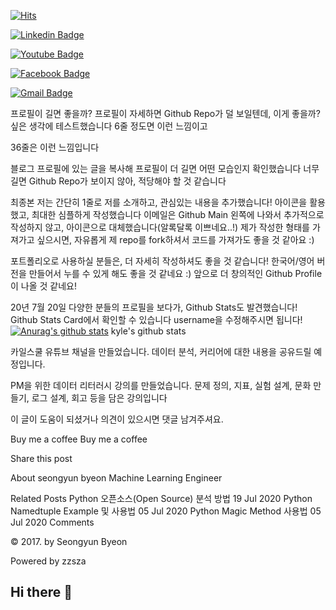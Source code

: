 [![Hits](https://hits.sh/github.com/andrewJYjang/andrewJYjang/hits.svg)](https://hits.sh/github.com/andrewJYjang/andrewJYjang/hits/)
	
  [![Linkedin Badge](https://img.shields.io/badge/-LinkedIn-blue?style=flat-square&logo=Linkedin&logoColor=white&link=https://www.linkedin.com/in/jae-yong-jang-411aa975/)](https://www.linkedin.com/in/jae-yong-jang-411aa975/)
	
  [![Youtube Badge](https://img.shields.io/badge/Youtube-ff0000?style=flat-square&logo=youtube&link=https://www.youtube.com/@andrewjang153)](https://www.youtube.com/@andrewjang153)
	
  [![Facebook Badge](https://img.shields.io/badge/facebook-1877f2?style=flat-square&logo=facebook&logoColor=white&link=https://www.facebook.com/andrew.jang.37)](https://www.facebook.com/andrew.jang.37)
	
	
  [![Gmail Badge](https://img.shields.io/badge/Gmail-d14836?style=flat-square&logo=Gmail&logoColor=white&link=mailto:solution.jang@gmail.com)](mailto:solution.jang@gmail.com)
	




프로필이 길면 좋을까?
프로필이 자세하면 Github Repo가 덜 보일텐데, 이게 좋을까? 싶은 생각에 테스트했습니다
6줄 정도면 이런 느낌이고




36줄은 이런 느낌입니다




블로그 프로필에 있는 글을 복사해 프로필이 더 길면 어떤 모습인지 확인했습니다
너무 길면 Github Repo가 보이지 않아, 적당해야 할 것 같습니다






최종본
저는 간단히 1줄로 저를 소개하고, 관심있는 내용을 추가했습니다! 아이콘을 활용했고, 최대한 심플하게 작성했습니다
이메일은 Github Main 왼쪽에 나와서 추가적으로 작성하지 않고, 아이콘으로 대체했습니다(알록달록 이쁘네요..!)
제가 작성한 형태를 가져가고 싶으시면, 자유롭게 제 repo를 fork하셔서 코드를 가져가도 좋을 것 같아요 :)


포트폴리오로 사용하실 분들은, 더 자세히 작성하셔도 좋을 것 같습니다!
한국어/영어 버전을 만들어서 누를 수 있게 해도 좋을 것 같네요 :)
앞으로 더 창의적인 Github Profile이 나올 것 같네요!

20년 7월 20일
다양한 분들의 프로필을 보다가, Github Stats도 발견했습니다!
Github Stats Card에서 확인할 수 있습니다
username을 수정해주시면 됩니다!
  [![Anurag's github stats](https://github-readme-stats.vercel.app/api?username=username)](https://github.com/anuraghazra/github-readme-stats)
kyle's github stats

카일스쿨 유튜브 채널을 만들었습니다. 데이터 분석, 커리어에 대한 내용을 공유드릴 예정입니다.

PM을 위한 데이터 리터러시 강의를 만들었습니다. 문제 정의, 지표, 실험 설계, 문화 만들기, 로그 설계, 회고 등을 담은 강의입니다

이 글이 도움이 되셨거나 의견이 있으시면 댓글 남겨주셔요.


Buy me a coffee
Buy me a coffee


Share this post
 

About
seongyun byeon
Machine Learning Engineer

Related Posts
Python 오픈소스(Open Source) 분석 방법 19 Jul 2020
Python Namedtuple Example 및 사용법 05 Jul 2020
Python Magic Method 사용법 05 Jul 2020
Comments

© 2017. by Seongyun Byeon

Powered by zzsza




## Hi there 👋

<!--
**andrewJYjang/andrewJYjang** is a ✨ _special_ ✨ repository because its `README.md` (this file) appears on your GitHub profile.

Here are some ideas to get you started:

- 🔭 I’m currently working on ...
- 🌱 I’m currently learning ...
- 👯 I’m looking to collaborate on ...
- 🤔 I’m looking for help with ...
- 💬 Ask me about ...
- 📫 How to reach me: ...
- 😄 Pronouns: ...
- ⚡ Fun fact: ...
-->
